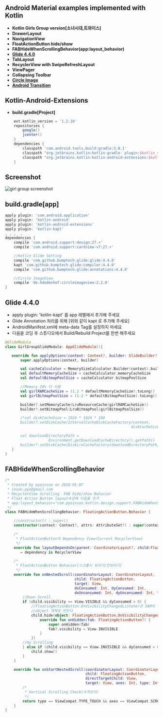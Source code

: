 ## Android Material examples implemented with Kotlin
* **Kotlin Girls Group version[소녀시대,트와이스]**
* **DrawerLayout**
* **NavigationView**
* **FloatActionButton hide/show**
* **FABHideWhenScrollingBehavior(app:layout_behavior)**
* **[Glide 4.4.0](https://github.com/bumptech/glide/releases)**
* **TabLayout**
* **RecyclerView with SwipeRefreshLayout**
* **ViewPager**
* **Collapsing Toolbar**
* **[Circle Image](https://github.com/hdodenhof/CircleImageView)**
* **[Android Transition](https://developer.android.com/training/transitions/index.html)**
## Kotlin-Android-Extensions
* **build.gradle[Project]**
```gradle
    ext.kotlin_version = '1.2.10'
    repositories {
        google()
        jcenter()
    }
    dependencies {
        classpath 'com.android.tools.build:gradle:3.0.1'
        classpath "org.jetbrains.kotlin:kotlin-gradle- plugin:$kotlin_version"
        classpath "org.jetbrains.kotlin:kotlin-android-extensions:$kotlin_version"
    }
```
## Screenshot

![ girl group screenshot](https://user-images.githubusercontent.com/285259/32413187-5a3aca46-c24f-11e7-812c-9e42fd56ede1.gif)

## build.gradle[app]
```gradle
apply plugin: 'com.android.application'
apply plugin: 'kotlin-android'
apply plugin: 'kotlin-android-extensions'
apply plugin: 'kotlin-kapt'
, , ,  ,
dependencies {
    compile 'com.android.support:design:27.+'
    compile 'com.android.support:cardview-v7:27.+'

    //Kotlin Glide Setting
    compile 'com.github.bumptech.glide:glide:4.4.0'
    kapt 'com.github.bumptech.glide:compiler:4.4.0'
    compile 'com.github.bumptech.glide:annotations:4.4.0'

    //Circle ImageView
    compile 'de.hdodenhof:circleimageview:2.2.0'
}
```
## Glide 4.4.0
 * apply plugin: 'kotlin-kapt' 를 app 레벨에서 추가해 주세요
 * Glide Annotation 처리를 위해 [위와 같이 kapt 로 추가해 주세요]
 * AndroidManifest.xml에 meta-data Tag를 설정하지 마세요
 * 다음을 코딩 후 스튜디오에서 Build/Rebuild Project를 한번 해주세요
 ```kotlin
 @GlideModule
class GirlGroupGlideModule: AppGlideModule(){

    override fun applyOptions(context: Context?, builder: GlideBuilder?){
        super.applyOptions(context, builder)

        val cacheCalculator = MemorySizeCalculator.Builder(context).build()
        val defaultMemoryCacheSize = cacheCalculator.memoryCacheSize
        val defaultBitmapPoolSize = cacheCalculator.bitmapPoolSize

        //Memory 20% 더 사용
        val girlRAMCacheSize = (1.2 * defaultMemoryCacheSize).toLong()
        val girlBitmapPoolSize = (1.2 * defaultBitmapPoolSize).toLong()

        builder?.setMemoryCache(LruResourceCache(girlRAMCacheSize))
        builder?.setBitmapPool(LruBitmapPool(girlBitmapPoolSize))

        /*val diskCacheSize = 1024 * 1024 * 100
        builder?.setDiskCache(InternalCacheDiskCacheFactory(context,                        
                                                           diskCacheSize))

        val downloadDirectoryPath =               
                     Environment.getDownloadCacheDirectory().getPath()
        builder?.setDiskCache(DiskLruCacheFactory(downloadDirectoryPath,                                                              "girlCache", diskCacheSize))*/
    }
}
 ```
## FABHideWhenScrollingBehavior
``` kotlin
/*
 * Created by pyoinsoo on 2018-01-07
 * insoo.pyo@gmail.com
 * RecyclerView Scrolling  FAB hide/show Behavior
 * Float Action Button layout속성에 다음을 추가
 * app:layout_behavior="com.pyoinsoo.kotlin.design.support.FABHideWhenScrollingBehavior"
 */
class FABHideWhenScrollingBehavior: FloatingActionButton.Behavior {

    //constructor() : super()
    constructor(context: Context?, attrs: AttributeSet?) : super(context,                                                                                         attrs)

    /*
     * FloatActionButton의 Dependency View(Current RecyclerView)
     */
    override fun layoutDependsOn(parent: CoordinatorLayout?, child:FloatingActionButton?, dependency: View?)
       = dependency is RecyclerView

    /*
     * FloatActionButton Behavior[스크롤시 보이기/안보이기]
     */
    override fun onNestedScroll(coordinatorLayout: CoordinatorLayout,
                                child: FloatingActionButton,
                                target: View,
                                dxConsumed: Int, dyConsumed: Int,
                                dxUnconsumed: Int, dyUnconsumed: Int, type: Int) {
        //Down Scroll
        if (child.visibility == View.VISIBLE && dyConsumed > 0) {
            //FloatingActionButton.OnVisibilityChangedListener은 SAM이 아니므로
            //object 객체로 만든다
            child.hide(object: FloatingActionButton.OnVisibilityChangedListener(){
                override fun onHidden(fab: FloatingActionButton?) {
                    super.onHidden(fab)
                    fab?.visibility = View.INVISIBLE
                }
            })
        //Up Scrolling
        } else if (child.visibility == View.INVISIBLE && dyConsumed < 0) {
            child.show()
        }
    }

    override fun onStartNestedScroll(coordinatorLayout: CoordinatorLayout,
                                     child: FloatingActionButton,
                                     directTargetChild: View,
                                     target: View, axes: Int, type: Int): Boolean {
        /*
         * Vertical Scrolling Check(수직인지)
         */
        return type == ViewCompat.TYPE_TOUCH && axes == ViewCompat.SCROLL_AXIS_VERTICAL
    }
}
  
```
